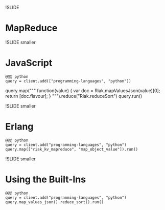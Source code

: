!SLIDE

# MapReduce #

!SLIDE smaller

# JavaScript #

    @@@ python
    query = client.add(["programming-languages", "python"])
query.map("""
  function(value) {
    var doc = Riak.mapValuesJson(value)[0];
    return [doc.flavour];
  }
""").reduce("Riak.reduceSort")
    query.run()

!SLIDE smaller

# Erlang #

    @@@ python
    query = client.add("programming-languages", "python")
    query.map(["riak_kv_mapreduce", "map_object_value"]).run()

!SLIDE smaller

# Using the Built-Ins #

    @@@ python
    query = client.add("programming-languages", "python")
    query.map_values_json().reduce_sort().run()

